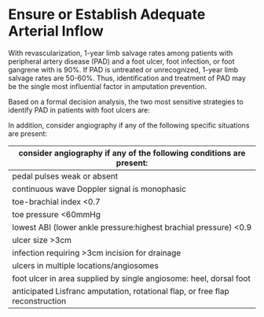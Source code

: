 # Ensure or Establish Adequate Arterial Inflow

With revascularization, 1-year limb salvage rates among patients with peripheral artery disease (PAD) and a foot ulcer, foot infection, or foot gangrene with is 90%. 
If PAD is untreated or unrecognized, 1-year limb salvage rates are 50-60%.
Thus, identification and treatment of PAD may be the single most influential factor in amputation prevention.

Based on a formal decision analysis, the two most sensitive strategies to identify PAD in patients with foot ulcers are:



In addition, consider angiography if any of the following specific situations are present:


| <b>consider angiography if any of the following conditions are present:</b>  |
|---|
| pedal pulses weak or absent  |
| continuous wave Doppler signal is monophasic |
| toe-brachial index <0.7  |
| toe pressure <60mmHg  |
| lowest ABI (lower ankle pressure:highest brachial pressure) <0.9 |
| ulcer size >3cm |
| infection requiring >3cm incision for drainage  |
| ulcers in multiple locations/angiosomes  |
| foot ulcer in area supplied by single angiosome: heel, dorsal foot  |
| anticipated Lisfranc amputation, rotational flap, or free flap reconstruction  |

